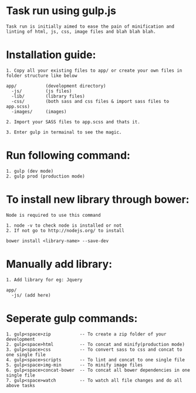 Task run using gulp.js 
=================================================
    Task run is initially aimed to ease the pain of minification and linting of html, js, css, image files and blah blah blah.

Installation guide:
=====================
    
    1. Copy all your existing files to app/ or create your own files in folder structure like below
    
    app/           (development directory)
      -js/         (js files)
      -lib/        (library files)
      -css/        (both sass and css files & import sass files to app.scss)
      -images/     (images)
    
    2. Import your SASS files to app.scss and thats it.

    3. Enter gulp in termainal to see the magic.
    
Run following command:
========================
    
    1. gulp (dev mode)
    2. gulp prod (production mode)

To install new library through bower:
======================================

    Node is required to use this command
    
    1. node -v to check node is installed or not
    2. If not go to http://nodejs.org/ to install
    
    bower install <library-name> --save-dev

Manually add library:
=====================

    1. Add library for eg: Jquery

    app/
      -js/ (add here)

Seperate gulp commands:
=========================

    1. gulp<space>zip           -- To create a zip folder of your development
    2. gulp<space>html          -- To concat and minify(production mode)
    3. gulp<space>css           -- To convert sass to css and concat to one single file
    4. gulp<space>scripts       -- To lint and concat to one single file
    5. gulp<space>img-min       -- To minify image files
    6. gulp<space>concat-bower  -- To concat all bower dependencies in one single file
    7. gulp<space>watch         -- To watch all file changes and do all above tasks

